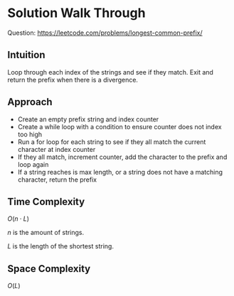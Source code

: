 # Solution Walk Through
Question: https://leetcode.com/problems/longest-common-prefix/

## Intuition
Loop through each index of the strings and see if they match. Exit and return the prefix when there is a divergence.

## Approach
- Create an empty prefix string and index counter
- Create a while loop with a condition to ensure counter does not index too high
- Run a for loop for each string to see if they all match the current character at index counter
- If they all match, increment counter, add the character to the prefix and loop again
- If a string reaches is max length, or a string does not have a matching character, return the prefix

## Time Complexity
$O(n \cdot L)$

$n$ is the amount of strings.

$L$ is the length of the shortest string.

## Space Complexity
$O(L)$
